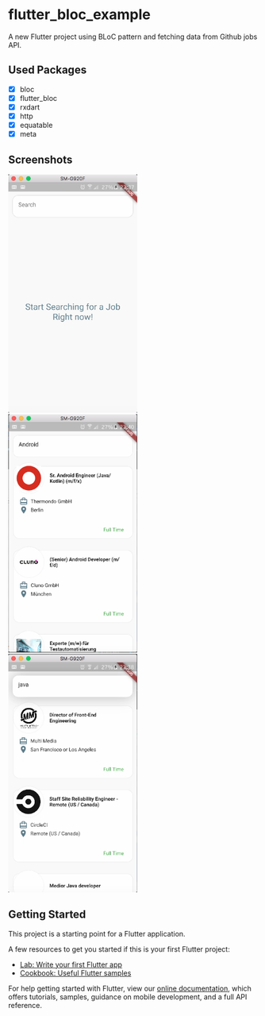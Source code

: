 # flutter_bloc_example

A new Flutter project using BLoC pattern and fetching data from Github jobs API.

## Used Packages

- [x] bloc
- [x] flutter_bloc
- [x] rxdart
- [x] http
- [x] equatable
- [x] meta

## Screenshots

<img src="/screenshots/im1.png" width="260" height="480"> <img src="/screenshots/im2.png" width="260" height="480"> <img src="/screenshots/im3.png" width="260" height="480">

## Getting Started

This project is a starting point for a Flutter application.

A few resources to get you started if this is your first Flutter project:

- [Lab: Write your first Flutter app](https://flutter.io/docs/get-started/codelab)
- [Cookbook: Useful Flutter samples](https://flutter.io/docs/cookbook)

For help getting started with Flutter, view our 
[online documentation](https://flutter.io/docs), which offers tutorials, 
samples, guidance on mobile development, and a full API reference.
